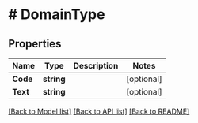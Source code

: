 # # DomainType


## Properties 


Name | Type | Description | Notes
------------ | ------------- | ------------- | -------------
**Code**| **string** |   | [optional]
**Text**| **string** |   | [optional]


[[Back to Model list]](../../README.md#models) [[Back to API list]](../../README.md#endpoints) [[Back to README]](../../README.md)

